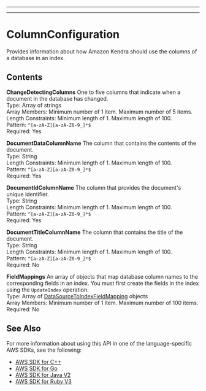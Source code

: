 --------

--------

# ColumnConfiguration<a name="API_ColumnConfiguration"></a>

Provides information about how Amazon Kendra should use the columns of a database in an index\.

## Contents<a name="API_ColumnConfiguration_Contents"></a>

 **ChangeDetectingColumns**   <a name="Kendra-Type-ColumnConfiguration-ChangeDetectingColumns"></a>
One to five columns that indicate when a document in the database has changed\.  
Type: Array of strings  
Array Members: Minimum number of 1 item\. Maximum number of 5 items\.  
Length Constraints: Minimum length of 1\. Maximum length of 100\.  
Pattern: `^[a-zA-Z][a-zA-Z0-9_]*$`   
Required: Yes

 **DocumentDataColumnName**   <a name="Kendra-Type-ColumnConfiguration-DocumentDataColumnName"></a>
The column that contains the contents of the document\.  
Type: String  
Length Constraints: Minimum length of 1\. Maximum length of 100\.  
Pattern: `^[a-zA-Z][a-zA-Z0-9_]*$`   
Required: Yes

 **DocumentIdColumnName**   <a name="Kendra-Type-ColumnConfiguration-DocumentIdColumnName"></a>
The column that provides the document's unique identifier\.  
Type: String  
Length Constraints: Minimum length of 1\. Maximum length of 100\.  
Pattern: `^[a-zA-Z][a-zA-Z0-9_]*$`   
Required: Yes

 **DocumentTitleColumnName**   <a name="Kendra-Type-ColumnConfiguration-DocumentTitleColumnName"></a>
The column that contains the title of the document\.  
Type: String  
Length Constraints: Minimum length of 1\. Maximum length of 100\.  
Pattern: `^[a-zA-Z][a-zA-Z0-9_]*$`   
Required: No

 **FieldMappings**   <a name="Kendra-Type-ColumnConfiguration-FieldMappings"></a>
An array of objects that map database column names to the corresponding fields in an index\. You must first create the fields in the index using the `UpdateIndex` operation\.  
Type: Array of [DataSourceToIndexFieldMapping](API_DataSourceToIndexFieldMapping.md) objects  
Array Members: Minimum number of 1 item\. Maximum number of 100 items\.  
Required: No

## See Also<a name="API_ColumnConfiguration_SeeAlso"></a>

For more information about using this API in one of the language\-specific AWS SDKs, see the following:
+  [AWS SDK for C\+\+](https://docs.aws.amazon.com/goto/SdkForCpp/kendra-2019-02-03/ColumnConfiguration) 
+  [AWS SDK for Go](https://docs.aws.amazon.com/goto/SdkForGoV1/kendra-2019-02-03/ColumnConfiguration) 
+  [AWS SDK for Java V2](https://docs.aws.amazon.com/goto/SdkForJavaV2/kendra-2019-02-03/ColumnConfiguration) 
+  [AWS SDK for Ruby V3](https://docs.aws.amazon.com/goto/SdkForRubyV3/kendra-2019-02-03/ColumnConfiguration) 
